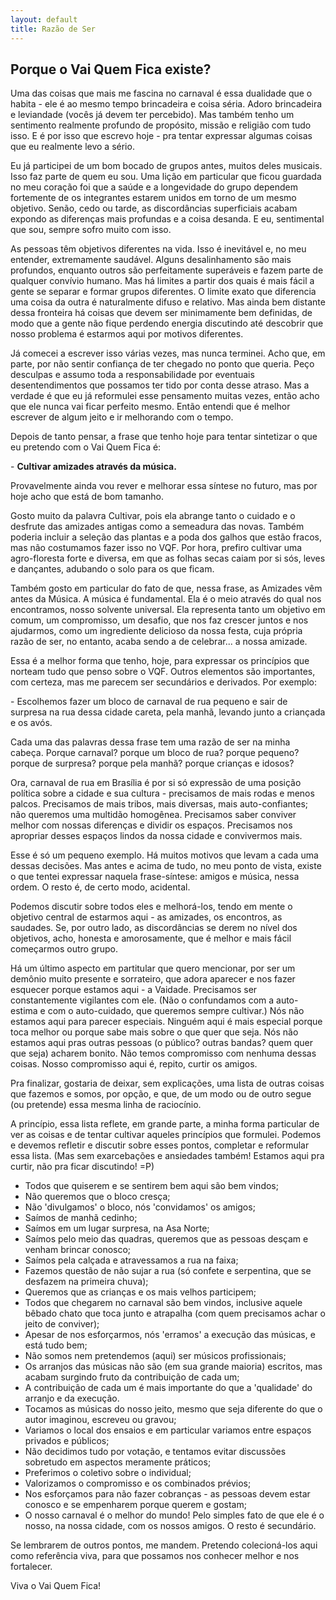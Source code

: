 ```yaml
---
layout: default
title: Razão de Ser
---
```


## Porque o Vai Quem Fica existe?

Uma das coisas que mais me fascina no carnaval é essa dualidade que o habita - ele é ao mesmo tempo brincadeira e coisa séria. Adoro brincadeira e leviandade (vocês já devem ter percebido). Mas também tenho um sentimento realmente profundo de propósito, missão e religião com tudo isso. E é por isso que escrevo hoje - pra tentar expressar algumas coisas que eu realmente levo a sério.

Eu já participei de um bom bocado de grupos antes, muitos deles musicais. Isso faz parte de quem eu sou. Uma lição em particular que ficou guardada no meu coração foi que a saúde e a longevidade do grupo dependem fortemente de os integrantes estarem unidos em torno de um mesmo objetivo. Senão, cedo ou tarde, as discordâncias superficiais acabam expondo as diferenças mais profundas e a coisa desanda. E eu, sentimental que sou, sempre sofro muito com isso.

As pessoas têm objetivos diferentes na vida. Isso é inevitável e, no meu entender, extremamente saudável. Alguns desalinhamento são mais profundos, enquanto outros são perfeitamente superáveis e fazem parte de qualquer convívio humano. Mas há limites a partir dos quais é mais fácil a gente se separar e formar grupos diferentes. O limite exato que diferencia uma coisa da outra é naturalmente difuso e relativo. Mas ainda bem distante dessa fronteira há coisas que devem ser minimamente bem definidas, de modo que a gente não fique perdendo energia discutindo até descobrir que nosso problema é estarmos aqui por motivos diferentes.

Já comecei a escrever isso várias vezes, mas nunca terminei. Acho que, em parte, por não sentir confiança de ter chegado no ponto que queria. Peço desculpas e assumo toda a responsabilidade por eventuais desentendimentos que possamos ter tido por conta desse atraso. Mas a verdade é que eu já reformulei esse pensamento muitas vezes, então acho que ele nunca vai ficar perfeito mesmo. Então entendi que é melhor escrever de algum jeito e ir melhorando com o tempo.

Depois de tanto pensar, a frase que tenho hoje para tentar sintetizar o que eu pretendo com o Vai Quem Fica é:

\- **Cultivar amizades através da música.**

Provavelmente ainda vou rever e melhorar essa síntese no futuro, mas por hoje acho que está de bom tamanho.

Gosto muito da palavra Cultivar, pois ela abrange tanto o cuidado e o desfrute das amizades antigas como a semeadura das novas. Também poderia incluir a seleção das plantas e a poda dos galhos que estão fracos, mas não costumamos fazer isso no VQF. Por hora, prefiro cultivar uma agro-floresta forte e diversa, em que as folhas secas caiam por si sós, leves e dançantes, adubando o solo para os que ficam.

Também gosto em particular do fato de que, nessa frase, as Amizades vêm antes da Música. A música é fundamental. Ela é o meio através do qual nos encontramos, nosso solvente universal. Ela representa tanto um objetivo em comum, um compromisso, um desafio, que nos faz crescer juntos e nos ajudarmos, como um ingrediente delicioso da nossa festa, cuja própria razão de ser, no entanto, acaba sendo a de celebrar... a nossa amizade.

Essa é a melhor forma que tenho, hoje, para expressar os princípios que norteam tudo que penso sobre o VQF. Outros elementos são importantes, com certeza, mas me parecem ser secundários e derivados. Por exemplo:

\- Escolhemos fazer um bloco de carnaval de rua pequeno e sair de surpresa na rua dessa cidade careta, pela manhã, levando junto a criançada e os avós.

Cada uma das palavras dessa frase tem uma razão de ser na minha cabeça. Porque carnaval? porque um bloco de rua? porque pequeno? porque de surpresa? porque pela manhã? porque crianças e idosos?

Ora, carnaval de rua em Brasília é por si só expressão de uma posição política sobre a cidade e sua cultura - precisamos de mais rodas e menos palcos. Precisamos de mais tribos, mais diversas, mais auto-confiantes; não queremos uma multidão homogênea. Precisamos saber conviver melhor com nossas diferenças e dividir os espaços. Precisamos nos apropriar desses espaços lindos da nossa cidade e convivermos mais.

Esse é só um pequeno exemplo. Há muitos motivos que levam a cada uma dessas decisões. Mas antes e acima de tudo, no meu ponto de vista, existe o que tentei expressar naquela frase-síntese: amigos e música, nessa ordem. O resto é, de certo modo, acidental.

Podemos discutir sobre todos eles e melhorá-los, tendo em mente o objetivo central de estarmos aqui - as amizades, os encontros, as saudades. Se, por outro lado, as discordâncias se derem no nível dos objetivos, acho, honesta e amorosamente, que é melhor e mais fácil começarmos outro grupo.

Há um último aspecto em partitular que quero mencionar, por ser um demônio muito presente e sorrateiro, que adora aparecer e nos fazer esquecer porque estamos aqui - a Vaidade. Precisamos ser constantemente vigilantes com ele. (Não o confundamos com a auto-estima e com o auto-cuidado, que queremos sempre cultivar.) Nós não estamos aqui para parecer especiais. Ninguém aqui é mais especial porque toca melhor ou porque sabe mais sobre o que quer que seja. Nós não estamos aqui pras outras pessoas (o público? outras bandas? quem quer que seja) acharem bonito. Não temos compromisso com nenhuma dessas coisas. Nosso compromisso aqui é, repito, curtir os amigos.

Pra finalizar, gostaria de deixar, sem explicações, uma lista de outras coisas que fazemos e somos, por opção, e que, de um modo ou de outro segue (ou pretende) essa mesma linha de raciocínio.

A princípio, essa lista reflete, em grande parte, a minha forma particular de ver as coisas e de tentar cultivar aqueles princípios que formulei. Podemos e devemos refletir e discutir sobre esses pontos, completar e reformular essa lista. (Mas sem exarcebações e ansiedades também! Estamos aqui pra curtir, não pra ficar discutindo! =P)

- Todos que quiserem e se sentirem bem aqui são bem vindos;
- Não queremos que o bloco cresça;
- Não 'divulgamos' o bloco, nós 'convidamos' os amigos;
- Saímos de manhã cedinho;
- Saímos em um lugar surpresa, na Asa Norte;
- Saímos pelo meio das quadras, queremos que as pessoas desçam e venham brincar conosco;
- Saímos pela calçada e atravessamos a rua na faixa;
- Fazemos questão de não sujar a rua (só confete e serpentina, que se desfazem na primeira chuva);
- Queremos que as crianças e os mais velhos participem;
- Todos que chegarem no carnaval são bem vindos, inclusive aquele bêbado chato que toca junto e atrapalha (com quem precisamos achar o jeito de conviver);
- Apesar de nos esforçarmos, nós 'erramos' a execução das músicas, e está tudo bem;
- Não somos nem pretendemos (aqui) ser músicos profissionais;
- Os arranjos das músicas não são (em sua grande maioria) escritos, mas acabam surgindo fruto da contribuição de cada um;
- A contribuição de cada um é mais importante do que a 'qualidade' do arranjo e da execução.
- Tocamos as músicas do nosso jeito, mesmo que seja diferente do que o autor imaginou, escreveu ou gravou;
- Variamos o local dos ensaios e em particular variamos entre espaços privados e públicos;
- Não decidimos tudo por votação, e tentamos evitar discussões sobretudo em aspectos meramente práticos;
- Preferimos o coletivo sobre o individual;
- Valorizamos o compromisso e os combinados prévios;
- Nos esforçamos para não fazer cobranças - as pessoas devem estar conosco e se empenharem porque querem e gostam;
- O nosso carnaval é o melhor do mundo! Pelo simples fato de que ele é o nosso, na nossa cidade, com os nossos amigos. O resto é secundário.

Se lembrarem de outros pontos, me mandem. Pretendo colecioná-los aqui como referência viva, para que possamos nos conhecer melhor e nos fortalecer.

Viva o Vai Quem Fica!

<br/>
<br/>
<br/>
<br/>